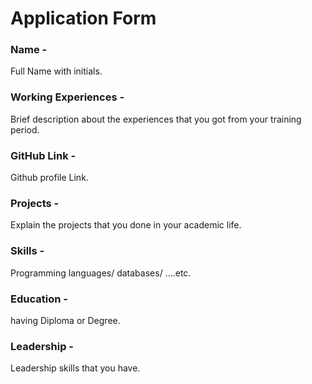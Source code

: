 # Application Form

### Name -
Full Name with initials.

### Working Experiences -
Brief description about the experiences that you got from your training period.

### GitHub Link -
Github profile Link.

### Projects -
Explain the projects that you done in your academic life.

### Skills -
Programming languages/ databases/ ....etc.

### Education -
having Diploma or Degree.

### Leadership -
Leadership skills that you have.
